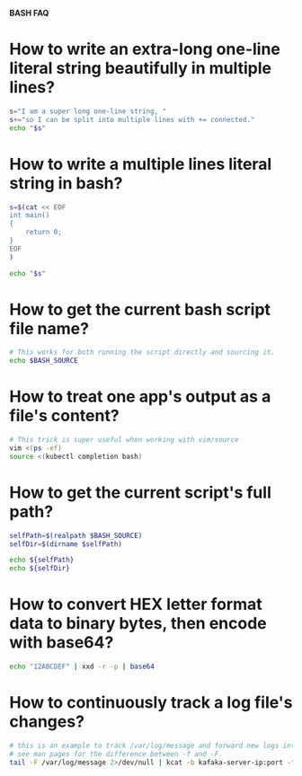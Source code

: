 **BASH FAQ**

# How to write an extra-long one-line literal string beautifully in multiple lines?

```bash
s="I am a super long one-line string, "
s+="so I can be split into multiple lines with += connected."
echo "$s"
```

# How to write a multiple lines literal string in bash? 

```bash
s=$(cat << EOF
int main()
{
    return 0;
}
EOF
)

echo "$s"
```

# How to get the current bash script file name?

```bash
# This works for both running the script directly and sourcing it.
echo $BASH_SOURCE
```

# How to treat one app's output as a file's content?

```bash
# This trick is super useful when working with vim/source
vim <(ps -ef)
source <(kubectl completion bash)
```

# How to get the current script's full path?
```bash
selfPath=$(realpath $BASH_SOURCE)
selfDir=$(dirname $selfPath)

echo ${selfPath}
echo ${selfDir}
```

# How to convert HEX letter format data to binary bytes, then encode with base64?
```bash
echo "12ABCDEF" | xxd -r -p | base64 
```

# How to continuously track a log file's changes?
```bash
# this is an example to track /var/log/message and forward new logs into a kafka broker
# see man pages for the difference between -f and -F.
tail -F /var/log/message 2>/dev/null | kcat -b kafaka-server-ip:port -t logs
```
